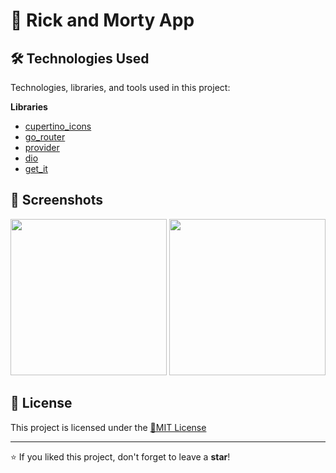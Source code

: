 # 📌 Rick and Morty App

## 🛠 Technologies Used

Technologies, libraries, and tools used in this project:

**Libraries**
- [cupertino_icons](#) 
- [go_router](#)
- [provider](#)
- [dio](#)
- [get_it](#)
   
## 📸 Screenshots

<img src="https://github.com/user-attachments/assets/0ece092e-6a36-478d-8c51-e1882c30d4a7" width="250">
<img src="https://github.com/user-attachments/assets/dcb63d9a-cd86-40cb-8b50-662ab299749c" width="250">


## 📄 License

This project is licensed under the [🔹MIT License](https://github.com/Cyberobo/Download-Manager-File-Converter-App-Final-Project/blob/main/License.txt)

---

⭐ If you liked this project, don't forget to leave a **star**!
